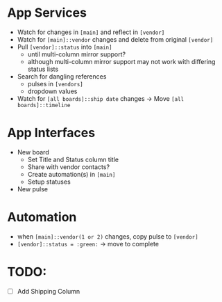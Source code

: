 # App Services
- Watch for changes in `[main]` and reflect in `[vendor]`
- Watch for `[main]::vendor` changes and delete from original `[vendor]`
- Pull `[vendor]::status` into `[main]`
  - until multi-column mirror support?
  - although multi-column mirror support may not work with differing status lists
- Search for dangling references
  - pulses in `[vendors]`
  - dropdown values
- Watch for `[all boards]::ship date` changes -> Move `[all boards]::timeline`

# App Interfaces
- New board
  - Set Title and Status column title
  - Share with vendor contacts?
  - Create automation(s) in `[main]`
  - Setup statuses
- New pulse

# Automation
- when `[main]::vendor(1 or 2)` changes, copy pulse to `[vendor]`
- `[vendor]::status = :green:` -> move to complete

# TODO:

- [ ] Add Shipping Column